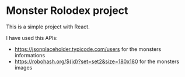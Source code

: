 # Monster Rolodex project

This is a simple project with React.

I have used this APIs:

- https://jsonplaceholder.typicode.com/users   for the monsters informations
- https://robohash.org/${id}?set=set2&size=180x180    for the monsters images